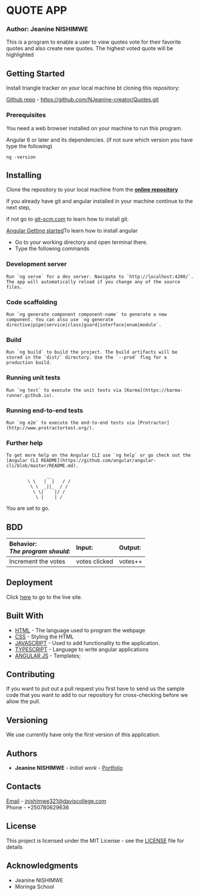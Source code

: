 # QUOTE APP

### Author: Jeanine NISHIMWE

This is a program to enable a user to view quotes vote for their favorite quotes and also create new quotes. The highest voted quote will be highlighted

## Getting Started

Install triangle tracker on your local machine bt cloning this repository:

[Github repo](https://github.com/NJeanine-creator/Quotes.git) - https://github.com/NJeanine-creator/Quotes.git

### Prerequisites

You need a web browser installed on your machine to run this program.

Angular 6 or later and its dependencies.
(if not sure which version you have type the following)

```
ng -version
```

## Installing

Clone the repository to your local machine from the **[online repository](https://github.com/NJeanine-creator/Quotes.git)**

If you already have git and angular installed in your machine continue to the next step,

if not go to [git-scm.com](https://git-scm.com/book/en/v2/Getting-Started-Installing-Git) to learn how to install git.

[Angular Getting started](https://angular.io)To learn how to install angular

- Go to your working directory and open terminal there.
- Type the following commands


### Development server
```
Run `ng serve` for a dev server. Navigate to `http://localhost:4200/`. The app will automatically reload if you change any of the source files.
```

### Code scaffolding
```
Run `ng generate component component-name` to generate a new component. You can also use `ng generate directive|pipe|service|class|guard|interface|enum|module`.
```
### Build
```
Run `ng build` to build the project. The build artifacts will be stored in the `dist/` directory. Use the `--prod` flag for a production build.
```
### Running unit tests
```
Run `ng test` to execute the unit tests via [Karma](https://karma-runner.github.io).
```
### Running end-to-end tests
```
Run `ng e2e` to execute the end-to-end tests via [Protractor](http://www.protractortest.org/).
```
### Further help
```
To get more help on the Angular CLI use `ng help` or go check out the [Angular CLI README](https://github.com/angular/angular-cli/blob/master/README.md).
```

```
               __
        \ \   |  |   / /
         \ \  _||_  / /
          \ \|    |/ /
           \ |    | /
```

You are set to go.

## BDD

| Behavior: <br>_The program should:_                  | Input:  | Output:                     |
| :--------------------------------------------------- | :------ | :-------------------------- |
| Increment the votes                                  | votes clicked | votes++       |

## Deployment

Click [here](https://github.com/NJeanine-creator/Quotes.git) to go to the live site.<br>

## Built With

- [HTML](https://developer.mozilla.org/en-US/docs/Web/HTML) - The language used to program the webpage
- [CSS](https://developer.mozilla.org/en-US/docs/Web/CSS) - Styling the HTML
- [JAVASCRIPT](https://developer.mozilla.org/en-US/docs/Web/JavaScript) - Used to add functionality to the application.
- [TYPESCRIPT](https://www.typescriptlang.org/) - Language to write  angular applications
- [ANGULAR JS](https://angular.io) - Templates;

## Contributing

If you want to put out a pull request you first have to send us the sample code that you want to add to our repository for cross-checking before we allow the pull.

## Versioning

We use currently have only the first version of this application.

## Authors

- **Jeanine NISHIMWE** - _Initial work_ - [Portfolio](https://njeanine-creator.github.io/My-first-Project/)

## Contacts

[Email](https://mail.google.com) - jnishimwe321@daviscollege.com <br>
Phone - +250780629636

## License

This project is licensed under the MIT License - see the [LICENSE](LICENSE) file for details

## Acknowledgments

- Jeanine NISHIMWE
- Moringa School
